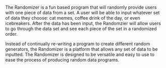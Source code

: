 The Randomizer is a fun based program that will randomly provide users with one piece of data from a set. A user will be able to input whatever set of data they choose: cat memes, coffee drink of the day, or even icebreakers.  After the data has been input, the Randomzier will allow users to go through the data set and see each piece of the set in a randomized order.

Instead of continually re-writing a program to create different random generators, the Randomizer is a platform that allows any set of data to be inputted. The Randomizer is designed to be versatile and easy to use to ease the process of producing random data programs.

